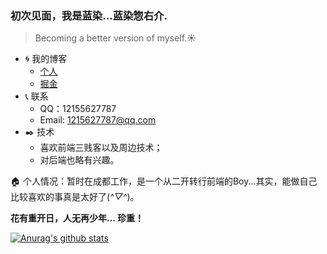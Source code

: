 ### 初次见面，我是蓝染...蓝染惣右介.

> Becoming a better version of myself.:sunny:

- :cyclone: 我的博客
  - [个人](https://aizener.github.io/my-blog/#/)
  - [掘金](https://juejin.im/user/4089838987397261)
- :telephone_receiver: 联系
  - QQ：12155627787
  - Email: 1215627787@qq.com
- :black_nib: 技术
  - 喜欢前端三贱客以及周边技术；
  - 对后端也略有兴趣。

:house: 个人情况：暂时在成都工作，是一个从二开转行前端的Boy...其实，能做自己比较喜欢的事真是太好了(*^▽^*)。

**花有重开日，人无再少年... 珍重！**

[![Anurag's github stats](https://github-readme-stats.vercel.app/api?username=Aizener&show_icons=true&theme=cobalt)](https://github.com/anuraghazra/github-readme-stats)
